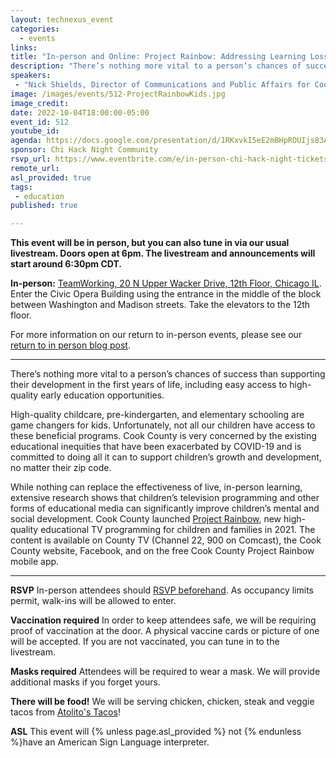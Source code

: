 ```yaml
---
layout: technexus_event
categories:
  - events
links: 
title: "In-person and Online: Project Rainbow: Addressing Learning Loss through a Digital Equity Lens"
description: "There’s nothing more vital to a person’s chances of success than supporting their development in the first years of life, including easy access to high-quality early education opportunities. While nothing can replace the effectiveness of live, in-person learning, extensive research shows that children’s television programming and other forms of educational media can significantly improve children’s mental and social development. Cook County launched Project Rainbow, new high-quality educational TV programming for children and families in 2021. The content is available on County TV (Channel 22, 900 on Comcast), the Cook County website, Facebook, and on the free Cook County Project Rainbow mobile app."
speakers:
 - "Nick Shields, Director of Communications and Public Affairs for Cook County (he/him)"
image: /images/events/512-ProjectRainbowKids.jpg
image_credit: 
date: 2022-10-04T18:00:00-05:00
event_id: 512
youtube_id: 
agenda: https://docs.google.com/presentation/d/1RKxvkI5eE2mBHpROUIjs83Aeh9-DnUATEUSDPDuCADc/edit#slide=id.g121c7120608_0_0
sponsor: Chi Hack Night Community
rsvp_url: https://www.eventbrite.com/e/in-person-chi-hack-night-tickets-207988107027
remote_url: 
asl_provided: true
tags: 
 - education
published: true

---
```


**This event will be in person, but you can also tune in via our usual livestream. Doors open at 6pm. The livestream and announcements will start around 6:30pm CDT.**

**In-person:** <a href='https://www.google.com/maps/place/TechNexus+Venture+Collaborative/@41.8835673,-87.6394085,17z/data=!3m1!4b1!4m5!3m4!1s0x880e2d5be57f04c5:0xa87e47e177660090!8m2!3d41.8835673!4d-87.6372198'>TeamWorking, 20 N Upper Wacker Drive, 12th Floor, Chicago IL</a>. Enter the Civic Opera Building using the entrance in the middle of the block between Washington and Madison streets. Take the elevators to the 12th floor.

For more information on our return to in-person events, please see our [return to in person blog post](/blog/2021/11/09/2021-return-to-in-person.html). 

---

There’s nothing more vital to a person’s chances of success than supporting their development in the first years of life, including easy access to high-quality early education opportunities.

High-quality childcare, pre-kindergarten, and elementary schooling are game changers for kids. Unfortunately, not all our children have access to these beneficial programs. Cook County is very concerned by the existing educational inequities that have been exacerbated by COVID-19 and is committed to doing all it can to support children’s growth and development, no matter their zip code.

While nothing can replace the effectiveness of live, in-person learning, extensive research shows that children’s television programming and other forms of educational media can significantly improve children’s mental and social development. Cook County launched [Project Rainbow](https://projectrainbow.cookcountyil.gov/), new high-quality educational TV programming for children and families in 2021. The content is available on County TV (Channel 22, 900 on Comcast), the Cook County website, Facebook, and on the free Cook County Project Rainbow mobile app.

---

**RSVP** In-person attendees should [RSVP beforehand]({{page.rsvp_url}}). As occupancy limits permit, walk-ins will be allowed to enter.

**Vaccination required** In order to keep attendees safe, we will be requiring proof of vaccination at the door. A physical vaccine cards or picture of one will be accepted. If you are not vaccinated, you can tune in to the livestream.

**Masks required** Attendees will be required to wear a mask. We will provide additional masks if you forget yours.

**There will be food!** We will be serving chicken, chicken, steak and veggie tacos from [Atolito's Tacos](https://atolito.com/restaurant/625/Atolito)!

**ASL** This event will {% unless page.asl_provided %} not {% endunless %}have an American Sign Language interpreter.
